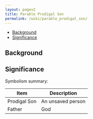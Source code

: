 ```yaml
---
layout: pagev2
title: Parable Prodigal Son
permalink: /wiki/parable_prodigal_son/
---
```

- [Background](#background)
- [Significance](#significance)

## Background

## Significance

Symbolism summary:

| Item | Description |
| --- | --- |
| Prodigal Son | An unsaved person |
| Father | God |